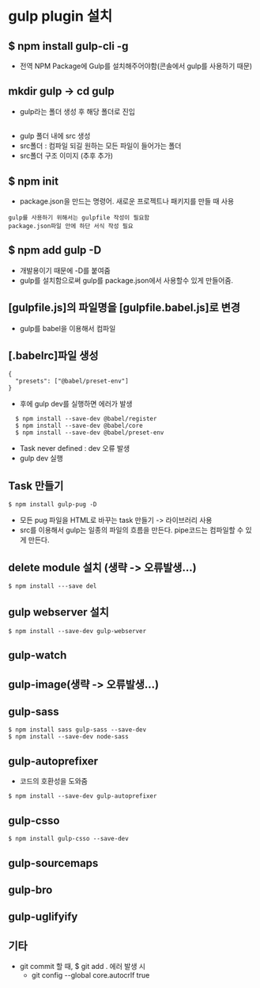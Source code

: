 # gulp plugin 설치

## $ npm install gulp-cli -g
* 전역 NPM Package에 Gulp를 설치해주어야함(콘솔에서 gulp를 사용하기 때문)

## mkdir gulp -> cd gulp
* gulp라는 폴더 생성 후 해당 폴더로 진입

## 
* gulp 폴더 내에 src 생성
* src폴더 : 컴파일 되길 원하는 모든 파일이 들어가는 폴더
* src폴더 구조 이미지 (추후 추가)

## $ npm init
* package.json을 만드는 명령어. 새로운 프로젝트나 패키지를 만들 때 사용

~~~
gulp를 사용하기 위해서는 gulpfile 작성이 필요함
package.json파일 안에 하단 서식 작성 필요
~~~

## $ npm add gulp -D
* 개발용이기 때문에 -D를 붙여줌
* gulp를 설치함으로써 gulp를 package.json에서 사용할수 있게 만들어줌.

## [gulpfile.js]의 파일명을 [gulpfile.babel.js]로 변경
* gulp를 babel을 이용해서 컴파일

## [.babelrc]파일 생성
~~~
{
  "presets": ["@babel/preset-env"]
}
~~~

* 후에 gulp dev를 실행하면 에러가 발생
~~~
  $ npm install --save-dev @babel/register
  $ npm install --save-dev @babel/core
  $ npm install --save-dev @babel/preset-env
~~~
* Task never defined : dev 오류 발생
* gulp dev 실행


## Task 만들기

~~~
$ npm install gulp-pug -D
~~~
* 모든 pug 파일을 HTML로 바꾸는 task 만들기 -> 라이브러리 사용
* src를 이용해서 gulp는 일종의 파일의 흐름을 만든다. pipe코드는 컴파일할 수 있게 만든다.

## delete module 설치 (생략 -> 오류발생...)
~~~
$ npm install ---save del
~~~

## gulp webserver 설치
~~~
$ npm install --save-dev gulp-webserver
~~~

## gulp-watch

## gulp-image(생략 -> 오류발생...)

## gulp-sass
~~~
$ npm install sass gulp-sass --save-dev
$ npm install --save-dev node-sass
~~~

## gulp-autoprefixer
* 코드의 호환성을 도와줌
~~~
$ npm install --save-dev gulp-autoprefixer
~~~

## gulp-csso
~~~
$ npm install gulp-csso --save-dev
~~~

## gulp-sourcemaps

## gulp-bro

## gulp-uglifyify


## 기타
* git commit 할 때, $ git add . 에러 발생 시
  * git config --global core.autocrlf true
